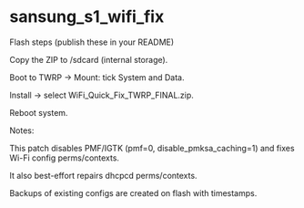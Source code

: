 # sansung_s1_wifi_fix


Flash steps (publish these in your README)

Copy the ZIP to /sdcard (internal storage).

Boot to TWRP → Mount: tick System and Data.

Install → select WiFi_Quick_Fix_TWRP_FINAL.zip.

Reboot system.

Notes:

This patch disables PMF/IGTK (pmf=0, disable_pmksa_caching=1) and fixes Wi-Fi config perms/contexts.

It also best-effort repairs dhcpcd perms/contexts.

Backups of existing configs are created on flash with timestamps.
